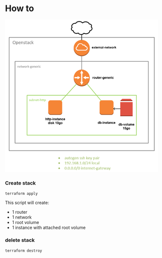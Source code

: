 # How to

![infra instance with volume](../img/02-instance-with-volume.png "infra instance with volume")

### Create stack

```
terraform apply
```

This script will create:
-   1 router
-   1 network
-   1 root volume
-   1 instance with attached root volume

### delete stack

```
terraform destroy
```
